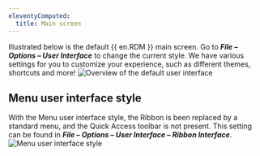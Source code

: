```yaml
---
eleventyComputed:
  title: Main screen
---
```

Illustrated below is the default {{ en.RDM }} main screen. Go to ***File – Options – User Interface*** to change the current style. We have various settings for you to customize your experience, such as different themes, shortcuts and more!
![Overview of the default user interface](https://cdnweb.devolutions.net/docs/en/rdm/windows/clip11231.png)

## Menu user interface style

With the Menu user interface style, the Ribbon is been replaced by a standard menu, and the Quick Access toolbar is not present. This setting can be found in ***File – Options – User Interface – Ribbon Interface***.
![Menu user interface style](https://cdnweb.devolutions.net/docs/en/rdm/windows/clip11404.png)
